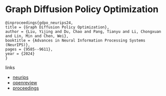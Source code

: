 # Graph Diffusion Policy Optimization

```
@inproceedings{gdpo_neurips24,
title = {Graph Diffusion Policy Optimization},
author = {Liu, Yijing and Du, Chao and Pang, Tianyu and Li, Chongxuan and Lin, Min and Chen, Wei},
booktitle = {Advances in Neural Information Processing Systems (NeurIPS)},
pages = {9585--9611},
year = {2024}
}
```

links
- [neurips](https://nips.cc/Conferences/2024/Schedule?showEvent=96349)
- [openreview](https://openreview.net/forum?id=8ohsbxw7q8)
- [proceedings](https://papers.nips.cc//paper_files/paper/2024/hash/124256ed80af5d4bf4c4de17b66c4298-Abstract-Conference.html)
